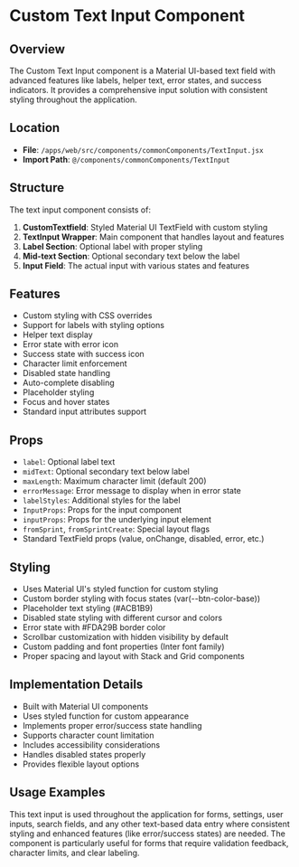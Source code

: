 # Custom Text Input Component

## Overview
The Custom Text Input component is a Material UI-based text field with advanced features like labels, helper text, error states, and success indicators. It provides a comprehensive input solution with consistent styling throughout the application.

## Location
- **File**: `/apps/web/src/components/commonComponents/TextInput.jsx`
- **Import Path**: `@/components/commonComponents/TextInput`

## Structure
The text input component consists of:

1. **CustomTextfield**: Styled Material UI TextField with custom styling
2. **TextInput Wrapper**: Main component that handles layout and features
3. **Label Section**: Optional label with proper styling
4. **Mid-text Section**: Optional secondary text below the label
5. **Input Field**: The actual input with various states and features

## Features
- Custom styling with CSS overrides
- Support for labels with styling options
- Helper text display
- Error state with error icon
- Success state with success icon
- Character limit enforcement
- Disabled state handling
- Auto-complete disabling
- Placeholder styling
- Focus and hover states
- Standard input attributes support

## Props
- `label`: Optional label text
- `midText`: Optional secondary text below label
- `maxLength`: Maximum character limit (default 200)
- `errorMessage`: Error message to display when in error state
- `labelStyles`: Additional styles for the label
- `InputProps`: Props for the input component
- `inputProps`: Props for the underlying input element
- `fromSprint`, `fromSprintCreate`: Special layout flags
- Standard TextField props (value, onChange, disabled, error, etc.)

## Styling
- Uses Material UI's styled function for custom styling
- Custom border styling with focus states (var(--btn-color-base))
- Placeholder text styling (#ACB1B9)
- Disabled state styling with different cursor and colors
- Error state with #FDA29B border color
- Scrollbar customization with hidden visibility by default
- Custom padding and font properties (Inter font family)
- Proper spacing and layout with Stack and Grid components

## Implementation Details
- Built with Material UI components
- Uses styled function for custom appearance
- Implements proper error/success state handling
- Supports character count limitation
- Includes accessibility considerations
- Handles disabled states properly
- Provides flexible layout options

## Usage Examples
This text input is used throughout the application for forms, settings, user inputs, search fields, and any other text-based data entry where consistent styling and enhanced features (like error/success states) are needed. The component is particularly useful for forms that require validation feedback, character limits, and clear labeling.
